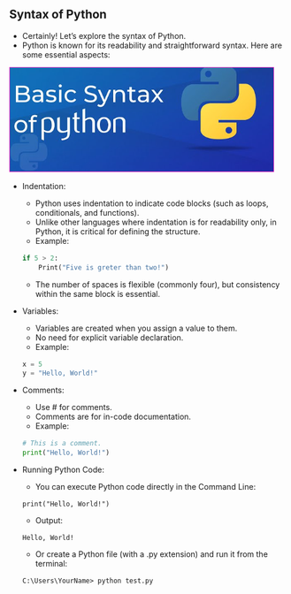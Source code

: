 Syntax of Python
----------------
* Certainly! Let’s explore the syntax of Python. 
* Python is known for its readability and straightforward syntax. Here are some essential aspects:

![Preview](Images/syntax1.png)

* Indentation:
    * Python uses indentation to indicate code blocks (such as loops, conditionals, and functions).
    * Unlike other languages where indentation is for readability only, in Python, it is critical for defining the structure.
    * Example:
    ```py
    if 5 > 2:
        Print("Five is greter than two!")
    ```
    * The number of spaces is flexible (commonly four), but consistency within the same block is essential.   

* Variables:
    * Variables are created when you assign a value to them.
    * No need for explicit variable declaration.
    * Example:
    ```py
    x = 5
    y = "Hello, World!"
    ```

* Comments:
    * Use # for comments.
    * Comments are for in-code documentation.
    * Example:
    ```py
    # This is a comment.
    print("Hello, World!")
    ```

* Running Python Code:
    * You can execute Python code directly in the Command Line:
    ```
    print("Hello, World!")
    ```
    * Output:
    ```
    Hello, World!
    ```
    * Or create a Python file (with a .py extension) and run it from the terminal:
    ```
    C:\Users\YourName> python test.py

    ```